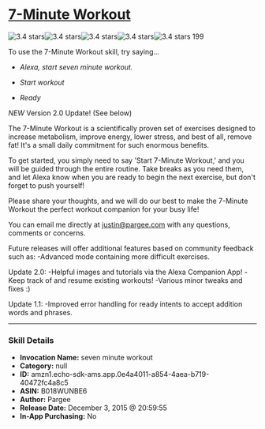 # [7-Minute Workout](http://alexa.amazon.com/#skills/amzn1.echo-sdk-ams.app.0e4a4011-a854-4aea-b719-40472fc4a8c5)
![3.4 stars](../../images/ic_star_black_18dp_1x.png)![3.4 stars](../../images/ic_star_black_18dp_1x.png)![3.4 stars](../../images/ic_star_black_18dp_1x.png)![3.4 stars](../../images/ic_star_half_black_18dp_1x.png)![3.4 stars](../../images/ic_star_border_black_18dp_1x.png) 199

To use the 7-Minute Workout skill, try saying...

* *Alexa, start seven minute workout.*

* *Start workout*

* *Ready*

*NEW* Version 2.0 Update! (See below)

The 7-Minute Workout is a scientifically proven set of exercises designed to increase metabolism, improve energy, lower stress, and best of all, remove fat! It's a small daily commitment for such enormous benefits.

To get started, you simply need to say 'Start 7-Minute Workout,' and you will be guided through the entire routine. Take breaks as you need them, and let Alexa know when you are ready to begin the next exercise, but don't forget to push yourself!

Please share your thoughts, and we will do our best to make the 7-Minute Workout the perfect workout companion for your busy life! 

You can email me directly at justin@pargee.com with any questions, comments or concerns.

Future releases will offer additional features based on community feedback such as:
-Advanced mode containing more difficult exercises.

Update 2.0:
-Helpful images and tutorials via the Alexa Companion App!
-Keep track of and resume existing workouts!
-Various minor tweaks and fixes :)

Update 1.1: 
-Improved error handling for ready intents to accept addition words and phrases.

***

### Skill Details

* **Invocation Name:** seven minute workout
* **Category:** null
* **ID:** amzn1.echo-sdk-ams.app.0e4a4011-a854-4aea-b719-40472fc4a8c5
* **ASIN:** B018WUNBE6
* **Author:** Pargee
* **Release Date:** December 3, 2015 @ 20:59:55
* **In-App Purchasing:** No
